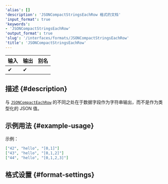 ```yaml
---
'alias': []
'description': 'JSONCompactStringsEachRow 格式的文档'
'input_format': true
'keywords':
- 'JSONCompactStringsEachRow'
'output_format': true
'slug': '/interfaces/formats/JSONCompactStringsEachRow'
'title': 'JSONCompactStringsEachRow'
---
```




| 输入   | 输出   | 别名   |
|-------|--------|-------|
| ✔     | ✔      |       |

## 描述 {#description}

与 [`JSONCompactEachRow`](./JSONCompactEachRow.md) 的不同之处在于数据字段作为字符串输出，而不是作为类型化的 JSON 值。

## 示例用法 {#example-usage}

示例：

```json
["42", "hello", "[0,1]"]
["43", "hello", "[0,1,2]"]
["44", "hello", "[0,1,2,3]"]
```

## 格式设置 {#format-settings}
